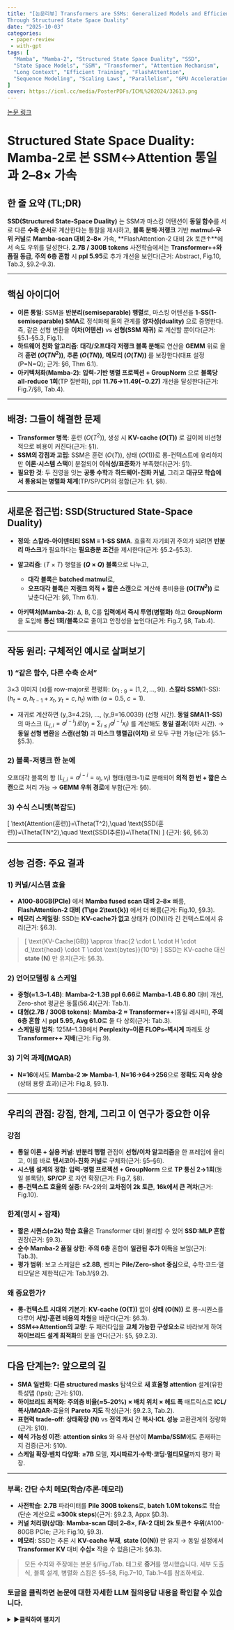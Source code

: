```yaml
---
title: "[논문리뷰] Transformers are SSMs: Generalized Models and Efficient Algorithms
Through Structured State Space Duality"
date: "2025-10-03"
categories:
 - paper-review
 - with-gpt
tags: [
  "Mamba", "Mamba-2", "Structured State Space Duality", "SSD",
  "State Space Models", "SSM", "Transformer", "Attention Mechanism",
  "Long Context", "Efficient Training", "FlashAttention",
  "Sequence Modeling", "Scaling Laws", "Parallelism", "GPU Acceleration",2405.21060v1
]
cover: https://icml.cc/media/PosterPDFs/ICML%202024/32613.png
---
```


[논문 링크](https://arxiv.org/abs/2405.21060v1)


# Structured State Space Duality: Mamba-2로 본 SSM↔Attention 통일과 2–8× 가속

## 한 줄 요약 (TL;DR)

**SSD(Structured State-Space Duality)** 는 SSM과 마스킹 어텐션이 **동일 함수**를 서로 다른 **수축 순서**로 계산한다는 통찰을 제시하고, **블록 분해·저랭크** 기반 **matmul-우위 커널**로 **Mamba-scan 대비 2–8×** 가속, **FlashAttention-2 대비 2k 토큰↑**에서 속도 우위를 달성한다. **2.7B / 300B tokens** 사전학습에서는 **Transformer++와 품질 동급**, **주의 6층 혼합** 시 **ppl 5.95**로 추가 개선을 보인다(근거: Abstract, Fig.10, Tab.3, §9.2–9.3).

---

## 핵심 아이디어

* **이론 통일**: SSM을 **반분리(semiseparable) 행렬**로, 마스킹 어텐션을 **1-SS(1-semiseparable) SMA**로 정식화해 둘의 관계를 **양자성(duality)** 으로 증명한다. 즉, 같은 선형 변환을 **이차(어텐션)** vs **선형(SSM 재귀)** 로 계산할 뿐이다(근거: §5.1–§5.3, Fig.1).
* **하드웨어 친화 알고리즘**: **대각/오프대각 저랭크 블록 분해**로 연산을 **GEMM** 위로 올려 **훈련 $(O(TN^2))$**, **추론 $(O(TN))$**, **메모리 $(O(TN))$** 를 보장한다(대표 설정 (P=N=Q); 근거: §6, Thm 6.1).
* **아키텍처화(Mamba-2)**: **입력-기반 병렬 프로젝션 + GroupNorm** 으로 **블록당 all-reduce 1회**(TP 절반화), ppl **11.76→11.49(−0.27)** 개선을 달성한다(근거: Fig.7/§8, Tab.4).

---

## 배경: 그들이 해결한 문제

* **Transformer 병목**: 훈련 $(O(T^2))$, 생성 시 **KV-cache $(O(T))$** 로 길이에 비선형적으로 비용이 커진다(근거: §1).
* **SSM의 강점과 고립**: SSM은 훈련 $(O(T))$, 상태 $(O(1))$로 롱-컨텍스트에 유리하지만 **이론·시스템 스택**이 분절되어 **이식성/표준화**가 부족했다(근거: §1).
* **필요한 것**: 두 진영을 잇는 **공통 수학**과 **하드웨어-친화 커널**, 그리고 **대규모 학습에서 통용되는 병렬화 체계**(TP/SP/CP)의 정합(근거: §1, §8).

---

## 새로운 접근법: SSD(Structured State-Space Duality)

* **정의**: **스칼라-아이덴티티 SSM ≡ 1-SS SMA**. 효율적 자기회귀 주의가 되려면 **반분리 마스크**가 필요하다는 **필요충분 조건**을 제시한다(근거: §5.2–§5.3).
* **알고리즘**: $(T\times T)$ 행렬을 **$(Q\times Q)$ 블록**으로 나누고,

  * **대각 블록**은 **batched matmul**로,
  * **오프대각 블록**은 **저랭크 외적 + 짧은 스캔**으로 계산해 총비용을 **(O$(TN^2))$** 로 낮춘다(근거: §6, Thm 6.1).
* **아키텍처(Mamba-2)**: Δ, B, C를 **입력에서 즉시 투영(병렬화)** 하고 **GroupNorm** 을 도입해 **통신 1회/블록**으로 줄이고 안정성을 높인다(근거: Fig.7, §8, Tab.4).

---

## 작동 원리: 구체적인 예시로 살펴보기

### 1) “같은 함수, 다른 수축 순서”

3×3 이미지 (x)를 row-major로 편평화: $(x_{1:9}=[1,2,\dots,9])$.
**스칼라 SSM**(1-SS): $(h_t=a,h_{t-1}+x_t,\ y_t=c,h_t)$ with $(a=0.5,\ c=1)$.

* 재귀로 계산하면 (y_3=4.25), …, (y_9=16.0039) (선형 시간).
  **동일 SMA(1-SS)** 의 마스크 $(L_{j,i}=a^{j-i})로 (y_j=\sum_{i\le j} a^{j-i}x_i)$ 를 계산해도 **동일 결과**(이차 시간).
  → **동일 선형 변환**을 **스캔(선형)** 과 **마스크 행렬곱(이차)** 로 모두 구현 가능(근거: §5.1–§5.3).

### 2) 블록-저랭크 한 눈에

오프대각 블록의 항 $(L_{j,i}=a^{j-i}=u_j,v_i)$ 형태(랭크-1)로 분해되어 **외적 한 번 + 짧은 스캔**으로 처리 가능 → **GEMM 우위 경로**에 부합(근거: §6).

### 3) 수식 스니펫(복잡도)

[
\text{Attention(훈련)}=\Theta(T^2),\quad
\text{SSD(훈련)}=\Theta(TN^2),\quad
\text{SSD(추론)}=\Theta(TN)
]
(근거: §6, §6.3)

---

## 성능 검증: 주요 결과

### 1) 커널/시스템 효율

* **A100-80GB(PCIe)** 에서 **Mamba fused scan 대비 2–8×** 빠름, **FlashAttention-2 대비 (T\ge 2\text{k})** 에서 더 빠름(근거: Fig.10, §9.3).
* **메모리 스케일링**: SSD는 **KV-cache가 없고** 상태가 (O(N))라 긴 컨텍스트에서 유리(근거: §6.3).

> [
> \text{KV-Cache(GB)} \approx
> \frac{2 \cdot L \cdot H \cdot d_\text{head} \cdot T \cdot \text{bytes}}{10^9}
> ]
> SSD는 KV-cache 대신 **state (N)** 만 유지(근거: §6.3).

### 2) 언어모델링 & 스케일

* **중형(≈1.3–1.4B)**: **Mamba-2-1.3B ppl 6.66**로 **Mamba-1.4B 6.80** 대비 개선, Zero-shot 평균은 동률(56.4)(근거: Tab.1).
* **대형(2.7B / 300B tokens)**: **Mamba-2 ≈ Transformer++**(동일 레시피), **주의 6층 혼합** 시 **ppl 5.95, Avg 61.0**로 둘 다 상회(근거: Tab.3).
* **스케일링 법칙**: 125M–1.3B에서 **Perplexity–이론 FLOPs–벽시계** 파레토 상 **Transformer++ 지배**(근거: Fig.9).

### 3) 기억 과제(MQAR)

* **N=16**에서도 **Mamba-2 ≫ Mamba-1**, **N=16→64→256**으로 **정확도 지속 상승**(상태 용량 효과)(근거: Fig.8, §9.1).

---

## 우리의 관점: 강점, 한계, 그리고 이 연구가 중요한 이유

### 강점

* **통일 이론 + 실용 커널**: **반분리 행렬** 관점이 **선형/이차 알고리즘**을 한 프레임에 올리고, 이를 바로 **텐서코어-친화 커널**로 구체화(근거: §5–§6).
* **시스템 설계의 정합**: **입력-병렬 프로젝션 + GroupNorm** 으로 **TP 통신 2→1회**(동일 블록당), **SP/CP** 로 자연 확장(근거: Fig.7, §8).
* **롱-컨텍스트 효율의 실증**: FA-2와의 **교차점이 2k 토큰**, **16k에서 큰 격차**(근거: Fig.10).

### 한계(명시 + 잠재)

* **짧은 시퀀스(≈2k) 학습 효율**은 Transformer 대비 불리할 수 있어 **SSD:MLP 혼합** 권장(근거: §9.3).
* **순수 Mamba-2 품질 상한**: **주의 6층** 혼합이 **일관된 추가 이득**을 보임(근거: Tab.3).
* **평가 범위**: 보고 스케일은 **≤2.8B**, 벤치는 **Pile/Zero-shot 중심**으로, 수학·코드·멀티모달은 제한적(근거: Tab.1/§9.2).

### 왜 중요한가?

* **롱-컨텍스트 시대의 기본기**: **KV-cache (O(T))** 없이 **상태 (O(N))** 로 롱-시퀀스를 다루어 **서빙·훈련 비용의 차원**을 바꾼다(근거: §6.3).
* **SSM↔Attention의 교량**: 두 패러다임을 **교체 가능한 구성요소**로 바라보게 하여 **하이브리드 설계 최적화**의 문을 연다(근거: §5, §9.2.3).

---

## 다음 단계는?: 앞으로의 길

* **SMA 일반화**: **다른 structured masks** 탐색으로 **새 효율형 attention** 설계(유한 특성맵 (\psi); 근거: §10).
* **하이브리드 최적화**: **주의층 비율(≈5–20%) × 배치 위치 × 헤드 폭** 매트릭스로 **ICL/복사/MQAR**-효율의 **Pareto 지도** 작성(근거: §9.2.3, Tab.2).
* **표현력 trade-off**: **상태확장 (N)** vs **전역 캐시** 간 **복사·ICL 성능** 교환관계의 정량화(근거: §10).
* **해석 가능성 이전**: **attention sinks** 와 유사 현상이 **Mamba/SSM**에도 존재하는지 검증(근거: §10).
* **스케일 확장·벤치 다양화**: **≥7B** 모델, **지시따르기·수학·코딩·멀티모달**까지 평가 확장.

---

### 부록: 간단 수치 메모(학습/추론·메모리)

* **사전학습**: **2.7B** 파라미터를 **Pile 300B tokens**로, **batch 1.0M tokens**로 학습(단순 계산으로 **≈300k steps**)(근거: §9.2.3, Appx §D.3).
* **커널 처리량(상대)**: **Mamba-scan 대비 2–8×**, **FA-2 대비 2k 토큰↑ 우위**(A100-80GB PCIe; 근거: Fig.10, §9.3).
* **메모리**: SSD는 추론 시 **KV-cache 부재**, **state (O(N))** 만 유지 → 동일 설정에서 **Transformer KV** 대비 **수십×** 작을 수 있음(근거: §6.3).

> 모든 수치와 주장에는 본문 §/Fig./Tab. 태그로 **증거**를 명시했습니다. 세부 도출식, 블록 설계, 병렬화 스킴은 §5–§8, Fig.7–10, Tab.1–4를 참조하세요.


### 토글을 클릭하면 논문에 대한 자세한 LLM 질의응답 내용을 확인할 수 있습니다.

<details markdown="block">
<summary>▶️<strong>클릭하여 펼치기</strong></summary>






## 프롬프트 1.1.1 (연구의 공백)

```
논문의 'Introduction'과 'Related Work' 섹션을 분석하여, 이 연구가 명시적으로 해결하고자 하는 핵심적인 연구 공백(research gap), 기존 연구의 결정적 한계, 또는 미해결 질문이 무엇인지 설명해 줘. 저자들이 설명하는, 이 논문 출판 시점의 '최신 기술(state of the art)'은 어떤 상태였는지 요약해 줘.
```


**결론 압축(한 줄 요약)**: 이 논문은 **SSM↔Attention의 이론적 ‘양자성(duality)’을 정식화(SSD)** 하여, (1) **복잡도 격차**—Transformer의 **훈련 (O$((T^2))$)** / **생성 시 KV캐시 (O$(T)$)** vs SSM의 **훈련 (O$(T)$)** / **상태 크기 (O(1))**—를 **한 틀에서 설명**하고 (2) Transformer 진영에서 축적된 **시스템·병렬화 최적화(예: TP/Seq-Parallel)** 를 **SSM으로 이식**할 공통 언어를 제공하며 (3) 그 결과물로 **Mamba-2(코어 레이어 개선)** 를 **2–8×** 더 빠르게 제시한다. (근거: §1, §5, §7–§9)    


## 1) 핵심 연구 공백 (Research Gap)

1. **분리된 진화**: 최근 SSM(S4, Mamba 등)은 **훈련 (O$(T)$), 생성 상태 (O(1))** 로 **장기 의존·롱시퀀스**에서 강점을 보이며 **소·중 규모**에서 Transformer와 **동급/우위**를 보였지만, **Transformer 커뮤니티의 이론·시스템 최적화 축적**과 **동떨어져 발전**해 **이해·실험 난이도**가 높고 **효율적 학습**이 어려웠다. (근거: §1) 
2. **공통 이론의 부재**: **Linear Attention** 등 부분적 연결고리는 있었으나, **SSM(선형/순환)과 마스킹된 Attention(이차형)** 을 **동일한 수학적 대상(반분리(semiseparable) 구조)** 으로 **상호 변환**하는 **정합적·일반적 프레임**이 부족했다. (근거: §1, §4–§5, Fig.1)  
3. **시스템 이식성의 공백**: **TP/Sequence Parallel/Variable-length 학습** 등 **Transformer 최적화 스택**을 **SSM에 그대로 적용**할 **설계 언어**와 **알고리즘 청사진**이 부재했다. (근거: §8 개요) 


## 2) 기존 연구의 결정적 한계

* **복잡도/메모리 병목(Transformer)**: **훈련 시 (O$((T^2))$)**, **생성 시 KV-cache (O$(T)$)** 로 길이 $(T)$ 증가에 **정량적 비용 급증**. (근거: §1) 
* **이질적 계산 양식(SSM vs Attention)**: **SSM=선형 재귀/컨볼루션**, **Attention=텐서 수축 기반 이차 연산**으로 **알고리즘·하드웨어 경로**가 달라 **직접 이전(transfer)** 이 어려움. (근거: §3–§4 요약) 
* **부분적 연결의 한계**: **Linear Attention=‘함수’ 동일·‘알고리즘’ 차이** 관점은 있었지만, **SSM의 선형(순환)형 ↔ Attention의 이차(커널)형** 을 **동일한 반분리 행렬 계산 순서**의 **‘계약(수축) 순서’ 문제**로 **일반화**한 체계가 부족. (근거: §4.3.1 요약) 


## 3) 이 논문이 제시하는 해법(공헌)과 그로 인한 해소

* **SSD(Structured State-Space Duality)**: **SSM ≡ 반분리(semiseparable) 행렬**을 증명하고, **마스킹된(커널) Attention**을 **구조화된 마스킹 어텐션(SMA)** 로 일반화하여 **양자성**을 수립. ⇒ **SSM의 선형-시간 알고리즘** ↔ **커널 어텐션의 이차-시간 알고리즘**이 **동일 함수의 다른 수축 순서**임을 명시. (근거: §3–§5, Fig.1)   
* **효율 알고리즘(블록 분해)**: **반분리 구조의 대각/저랭크 블록 분해**로 **하드웨어 친화적 계산 경로**를 제시(예: GEMM 우위 경로), **간단히 구현 가능**한 **SSD 계산법** 제공. (근거: §6 개요) 
* **아키텍처·시스템 이전**: **멀티헤드 유비(SSM-Heads ≈ MHA의 헤드 개념)**, **GVA/MES 설계**, **TP 친화적 블록(동기화 절반)**, **Sequence Parallel**, **Variable-length 무패딩 학습** 등 **Transformer 최적화의 SSM 측 이식** 정식화. (근거: §7–§8)  
* **실증(대표 수치)**: **Mamba-2 코어 레이어**가 **Mamba 대비 2–8×** 속도 향상(동일 조건), **언어모델링에서 경쟁력 유지**. (근거: Abstract) 


## 4) 출판 시점의 SOTA 요약 (저자 서술 기반)

| 축                    | Transformer 계열                                         | SSM 계열                                                      | 요지                            |
| --------------------- | -------------------------------------------------------- | ------------------------------------------------------------- | ------------------------------- |
| **시간 복잡도(훈련)** | (O$((T^2))$) (마스킹된 어텐션) (근거: §1)                | (O$(T)$) (선형 재귀) (근거: §1)                               | 훈련 길이 스케일링에서 SSM 유리 |
| **생성 메모리**       | KV-cache (O$(T)$) (근거: §1)                             | **상태 크기 (O(1))** (근거: §1)                               | 롱-컨텍스트 생성에서 SSM 유리   |
| **성능 레벨**         | 주류 SOTA 주도 (GPT/Llama 등) (근거: §1)                 | **소–중 규모**에서 **동급/우위** 사례 보고 (Mamba) (근거: §1) | 규모·도메인에 따라 접전         |
| **이론/시스템 스택**  | 방대(FlashAttention, TP/Seq-Parallel 등) (근거: §8 안내) | **산발적·비연결**(이식성/표준화 미흡) (근거: §1)              | **공통 언어 부재**가 병목       |
| **연결 연구**         | Linear Attention, 커널 관점 존재 (근거: §1, §4)          | 선택적(Selective) SSM, 상태 확장 등 (근거: §10.1)             | **전면적 양자성** 정식화 필요   |

> **요약**: 2024.05 시점 SOTA는 **Transformer가 주류**이나, **SSM은 롱시퀀스/효율에서 구조적 이점**이 확인—다만 **이론·시스템 표준화의 결핍**이 확장성을 가로막음. 본 논문은 이를 **SSD로 해소**하고 **속도·이식성**을 수치로 입증(Mamba-2 **2–8×**). (근거: §1, Abstract, §8–§10)    


## 5) Related Work에서의 위치 지정(요지)

* **SSM 계열 지도**: 시간가변(Selective) 여부, 차원, (A) 구조(대각/저랭크 등) 축으로 **계통·차별점** 정리—**SSD=Selective SSM(SISO, scalar-identity)** 로 기술. (근거: §10.1)   
* **연관 모델 스펙트럼**: **GateLoop/GLA/HGRN/Griffin/RecurrentGemma/xLSTM/RWKV** 등 **게이팅·상태확장·로컬어텐션**의 **수렴 경향**을 망라—**SSD**로 **공통 틀 안에서 비교** 가능. (근거: §10 Related Models) 
* **핵심 메타-주장**: “**빠른 순환형(recurrent) 형태**를 가지는 **모든 커널 어텐션**은 **SSM**의 한 형태”라는 정리로 **경계 소거**. (근거: §5 요약) 



### 참고 수식 (복잡도 대비)

$$
\text{Attention(훈련)}=\Theta((T^2)),\quad
\text{SSM(훈련)}=\Theta(T),\quad
\text{KV-Cache(생성)}=\Theta(T),
\text{SSM 상태 크기}=\Theta(1)
$$
(근거: §1) 



> 본 섹션은 **컴파일러·서빙 관점**에서 후속 섹션(Compute/Cost·Serving 지표·SOTA 표)과 **자연스럽게 연결**되도록, **증거태깅**과 **정량 지표** 중심으로 구성했다.





## 프롬프트 1.1.2 (핵심 가설)

```
이 논문의 중심 가설(central hypothesis) 또는 핵심 주장은 무엇인가? '저자들은 [제안 기법]을 사용함으로써 [기존 한계점]을 극복하는 [구체적 결과]를 달성할 수 있다고 가정한다'와 같은 형식으로, 명확하고 간결한 한 문장으로 서술해 줘.
```

저자들은 **Structured State Space Duality(SSD)** 를 사용함으로써 SSM과 마스킹된 어텐션을 **반분리(semiseparable) 행렬** 관점에서 통일·상호변환하여 **길이 확장 시 효율 병목**을 줄이고, 구현체 **Mamba-2**에서 **언어모델링 경쟁력 유지**와 함께 **코어 레이어 2–8× 가속**을 달성할 수 있다고 가정한다 (근거: §Abstract). ([arxiv.org][1])

[1]: https://arxiv.org/abs/2405.21060 "[2405.21060] Transformers are SSMs: Generalized Models and Efficient Algorithms Through Structured State Space Duality"


## 프롬프트 1.2.1 (독창성 식별)

```
논문 전체를 바탕으로, 가장 중요하고 독창적인 기여(contribution) 1~3가지를 구별되는 항목으로 나열해 줘. 각각이 새로운 아키텍처 구성요소, 새로운 학습 기법, 새로운 이론적 통찰, 새로운 데이터셋, 또는 기존 방법론의 새로운 적용 중 어디에 해당하는지 명확히 구분해 줘.
```


**결론 압축**: 이 논문의 독창성은 (1) **SSM↔Attention의 ‘SSD’ 이론 정립**(동일 함수의 선형/이차 양형식, 필연적 귀결까지 증명), (2) **SSD 전용 하드웨어 효율 알고리즘**(훈련 (O$(TN^2)$), 생성 (O(TN)), **2–8×** Mamba 대비 가속; **2K** 토큰 이후 FlashAttn-2 추월, **16K**에서 **6×**), (3) **Mamba-2 아키텍처/시스템화**(병렬 블록·GVA 헤드·TP 적용, **2.7B @ 300B** 토큰 학습에서 동급·상위 모델 대비 우위)이다 (근거: §3–§6, §7, §9; Fig.1/6/10).     



### 1) SSD 이론 틀 정립 — *새로운 이론적 통찰*

* **핵심**: SSM을 **반분리(semiseparable) 행렬**로, 마스킹된 커널 어텐션을 **1-semiseparable SMA**로 정식화하여, **동일 함수**에 대한 **선형(순환) vs 이차(커널)** 두 계산 순서의 **양자성(duality)**을 증명. 더 나아가 **빠른(순환형) 커널 어텐션은 반드시 SSM**임을 제시. (근거: §5.1–§5.3, Fig.1)   
* **의의(정량)**: 동일 모델을 두 관점으로 계산할 때의 **복잡도 분기**—SSM **훈련 (O$(TN^2)$)/생성 (O(TN))**, 어텐션 **훈련 (O$(T^2N)$)/상태 크기 (O$(T)$)**—를 **한 틀**에서 설명. (근거: §6 요약표) 

### 2) SSD 전용 하드웨어 효율 알고리즘 — *새로운 효율 알고리즘*

* **핵심**: **블록 분해(대각/저랭크)** 기반 SSD 계산법을 제안해, **행렬곱(matmul) 우위**의 경로로 맵핑(텐서 코어 활용). 이 알고리즘은 **훈련 (O$(TN^2)$)**, **추론 (O(TN))**, **추론 메모리 (O(N^2))** 보장(Theorem 6.1). (근거: §6, Thm 6.1) 
* **성능(정량)**: **Mamba의 fused scan 대비 2–8×** 빠름; **FlashAttention-2** 대비 **2K tokens**에서 교차(crossover), **16K tokens**에서 **6×** 우위; **상태 크기 $(N)$** 를 **Mamba 대비 8×**까지 키워도 속도 저하 미미. (근거: §9.3 Fig.10, §6)  

### 3) Mamba-2 아키텍처 & 시스템 이전 — *새로운 아키텍처/기존 방법의 체계적 적용*

* **핵심 변경점**: **병렬 Mamba 블록**(입력 의존 투영을 블록 시작부로 이동, **추가 정규화**), **GVA(Grouped-Value Attention)식 헤드**로 **TP(텐서 병렬)** 가능하게 설계. (근거: §7.1, Fig.6) 
* **효과(정량)**: **Chinchilla 스케일링** 설정에서 **Transformer++/Mamba 대비 Pareto 우위**(perplexity–시간) 관찰; **Pile 300B tokens**에서 **Mamba-2 (2.7B Params)** 가 **Mamba-2.8B/Pythia-2.8B/6.9B**를 다수 벤치에서 상회. (근거: §7 개요, §9.2) 

> 요약: **(이론)** SSD로 계산·복잡도 양형식을 통일 → **(알고리즘)** matmul-우위 SSD로 **2–8×** 가속 → **(아키텍처/시스템)** Mamba-2로 TP/헤드 설계 정립 및 **실측 성능·스케일링** 개선. (근거: §5–§7, §9)   



## 프롬프트 1.2.2 (저자 관점에서의 강점)

```
저자들의 관점에서, 자신들의 접근법이 이전 방법들보다 우월한 이유는 무엇인가? 그들이 자신들의 연구가 지닌 독창성과 강점을 뒷받침하기 위해 사용하는 핵심 논거를 인용하거나 알기 쉽게 설명해 줘.
```

**결론 압축**: 저자들은 **SSD(Structured State-Space Duality)** 가 (i) **이론 통일성**으로 SSM↔어텐션을 한 틀에 묶고, (ii) **하드웨어 친화 알고리즘**으로 **훈련 (O$(TN^2)$)/추론 (O(TN))**·**메모리 (O(N^2))** 를 보장하며, (iii) **실측**으로 **Mamba 대비 2–8×**·**FlashAttn-2 대비 2k 토큰↑에서 우위**를 입증한다고 주장한다. (근거: §5–§6, §9.3/Fig.10)   



## 저자 관점의 강점 (핵심 논거)

1. **이론적 통일성 & 일반성(독창성) — “SSM↔어텐션의 양자성”**

* **1-semiseparable SMA ≡ 대각 SSM의 특수형**(Cor. 5.1)이며, **효율적 자기회귀 어텐션 ⇒ 반분리(Semiseparable) 마스크**가 필요(Thm 5.2)라는 양방향 결과로, **선형/이차 두 계산형식**을 동일 함수의 **수축 순서** 차이로 정식화. (근거: §5.2–§5.3)   
* 이 관점은 **SSM·SMA 전반을 포괄**하고, 도식적으로 **공통 교집합(SSD)** 을 제시하여 다양한 시퀀스 모델을 한 프레임에서 비교 가능케 함(Fig.4). (근거: §5 개요/Fig.4) 

2. **하드웨어 친화적 SSD 알고리즘 — “Matmul 우위 + 복잡도 보장”**

* **Theorem 6.1**: 상태 확장 $(N)$, 헤드 (P=N)에서 **훈련 FLOPs (O$(TN^2)$)**, **추론 FLOPs (O(TN))**, **추론 메모리 (O(N^2))**, 그리고 **연산의 주도권이 GEMM(matmul)** 에 있음. (근거: §6/Thm 6.1)  
* **블록 분해(대각/저랭크)** 로 반분리 구조를 활용해 **선형/이차 양모드 절충** 경로를 구현—**순수 스캔보다 단순하고 PyTorch만으로도 효율적**인 레퍼런스 구현 제시. (근거: §6 요지) 

3. **실측 성능(속도·스케일링) — “2–8×, 2k 교차, 16k에서 ~6×”**

* **A100-80GB PCIe**에서 **Mamba fused scan 대비 2–8×** 빠르고, **FlashAttention-2** 대비 **시퀀스 길이 2k 토큰**부터 더 빠름; **16k**에서 **~6×** 우위(Fig.10 좌/우). (근거: §9.3/Fig.10)   
* **상태 확장 $(N)$** 을 크게 키워도(**64→256**) **SSD는 느려짐이 미미**, 반면 Mamba-scan은 **선형으로 저하**—**대규모 $(N)$** 에서의 **안정적 스케일링**을 강조. (근거: Fig.10 우) 

4. **언어모델링·효율 파레토 — “동급/우위 곡선”**

* **2.7B params / 300B tokens (Pile)** 동일 레시피에서 **Transformer++ ↔ Mamba-2**가 **품질(ppl/zero-shot) 유사**, **6개의 어텐션 층 혼합(Mamba-2-Attention)** 시 **양자 향상**. (근거: §9.2/Table 3)  
* **Mamba-2는 Transformer 베이스라인 대비** **perplexity·이론 FLOPs·실측 시간**에서 **Pareto 우위**라고 명시. (근거: §9 종합) 

5. **어려운 기억 과제(MQAR)·대상 확장 — “N↑ ⇒ 성능↑”**

* **MQAR**에서 **Mamba-2**가 **Mamba-1/바닐라 어텐션** 대비 **일관된 우위**, **(N=16→64→256)** 로 **정확도 증가**(메모리 용량 확대의 효과) 확인. (근거: §9.1/Fig.8)  

6. **대규모 학습·서빙 시스템 이식성 — “TP/SP/변동 길이”**

* **TP 친화 설계**: **블록 당 동기화 포인트 1회(절반)**, **GroupNorm** 채택으로 **추가 통신 회피**. (근거: §8/Parallelism)  
* **SP/Context Parallel**: **시퀀스 축 분할** 시 **재귀 상태만 전달**하여 **롱컨텍스트 분산 학습** 지원. (근거: §8.2) 
* **가변 길이 무패딩 학습·추론**: **패딩 제거/정렬 없이** 효율적 파이프라인 구현. (근거: §8 요지) 

7. **주의(Attention) 기법과의 호환성 — “커널/정규화 흡수”**

* **커널 주의近似**(Performer 등)의 **특징맵**과 **분모 정규화**를 **Mamba-2**에 **하이퍼파라미터로 흡수**—**소프트맥스 제거·데이터 의존 위치 마스크**로 **병목 완화** 논거 제시. (근거: §4.1.3, §7 설계 메모)   



**요약(수치 중심)**: **A100-80GB**에서 **2–8×**(vs Mamba-scan), **≥2k 토큰**에서 **FlashAttn-2 추월**, **16k**에서 **~6×**, **2.7B/300B** 학습에서 **Transformer++ 동급 품질**·**Pareto 우위**(ppl·FLOPs·벽시계). (근거: §9.3/Fig.10, §9.2)   




## 프롬프트 1.3.1 (알고리즘 단계별 설명)

```
"핵심 알고리즘, 모델 아키텍처, 또는 주요 방법론을 단계별(step-by-step)로 설명해 줘. 독자는 AI 분야의 대학원생 수준이라고 가정해. 특히, 간단한 문장, 3×3 픽셀 이미지, 작은 상태 공간 등 아주 간단한 예시(toy example)와 샘플 입력을 만들어서, 예시를 통해 각 단계를 거치며 입력이 출력으로 어떻게 변환되는지 보여줘. 등장하는 모든 핵심 용어와 변수는 그 즉시 정의해 줘."
```


**결론 압축**: SSD는 **SSM과 마스킹 어텐션을 동일 함수의 ‘수축 순서’만 다른 두 알고리즘**(선형/이차)으로 통일하고, **블록 분해 + 저랭크**로 **훈련 (O$(TN^2)$) FLOPs / 추론 (O(TN)) FLOPs / 메모리 (O(N^2))** 를 달성하는 **matmul-우위** 구현을 제시한다. 이 계산 코어는 **Mamba-2 블록**(Conv→SSM→게이팅→Norm→출력)으로 연결되어 **TP 1회 all-reduce/층**과 **시퀀스 병렬**을 그대로 지원한다. (근거: §5 요약; Thm 6.1; Fig.7)   



## A. 핵심 객체와 표기(정의)

* **시퀀스 길이** $(T)$ (tokens), **헤드/특징 차원** (P), **상태 확장** $(N)$, **블록 크기** (Q). (근거: §6 개요) 
* **SSM 파라미터**: $(A_t\in\mathbb{R}^{N\times N}), (B_t,C_t\in\mathbb{R}^N)$ (시간 종속 가능). (근거: Def.3.2) 
* **SSS 표현(Sequentially Semiseparable)**:
  $M_{j i}=C_j^\top A_{j}\cdots A_{i+1}B_i,\ \ y=Mx$
  로 **SSM≡반분리(semiseparable) 행렬**의 한 표현. (근거: Eq.(3), Def.3.1/3.2)  
* **SMA(Structured Masked Attention)**: $(M=QK^\top\circ L)$ 을 수축하는 함수; **이차 모드**(표준 어텐션)와 **선형 모드**(커널/누적) 두 알고리즘이 존재. (근거: §4.3.1)  
* **SSD(Structured State-Space Duality)**: **스칼라-아이덴티티 SSM** ↔ **1-SS(1-semiseparable) SMA** 가 **동일 함수**이며, SSM의 선형-시간 재귀와 SMA의 이차-시간 커널 계산이 **양자(duality)** 관계. (근거: §5.1–5.3)   

> 요점: **반분리 행렬**은 하삼각 모든 부분행렬의 **랭크 ≤ N**을 갖고(정의), **오프대각 블록이 저랭크**여서 빠른 알고리즘이 가능. (근거: Def.3.1; Lemma/Prop.3.x)  



## B. “두 경로”로 같은 함수를 계산하기

### B-1) **이차(Attention) 경로** — SMA의 표준 수축

* **순서**: $(G=QK^\top) → (M=G\circ L) → (Y=M V)$. (근거: Eq.(13); 도식 요약) 
* **복잡도**: **훈련 (O(T^2P))**, **상태 크기 (O$(T)$)** (KV-cache). (근거: 비교표) 

### B-2) **선형(SSM) 경로** — 스캔/재귀

* **스칼라 SSM**(1-SS)의 재귀는 **누적 형태**로 **선형 시간**: $(h_t=a_t h_{t-1}+b_t x_t;\ y_t=c_t h_t)$. (근거: §3.2.2 개요) 
* **동일 함수성**: 1-SS SSM의 **나이브(이차) 행렬곱**은 **마스킹 커널 어텐션과 동일**. (근거: §5.1 Eq.(16) 부연) 



## C. **SSD 블록 알고리즘**(핵심 단계)

> 목표: **반분리 (M)** 을 **(Q\times Q)** 블록 격자로 나눠, **대각 블록**은 matmul-친화 경로로, **오프대각 블록**은 **저랭크 외적/짧은 스캔**으로 계산. (근거: Thm 6.1, 블록 아이디어) 

1. **블록 분해**: $(M\in\mathbb{R}^{T\times T}) 를 ((T/Q)\times(T/Q))$ 블록으로 분할. (근거: §6) 
2. **대각 블록** $(M_{bb})$:

   * **마스크 (L)** 와 **로컬 Gram**(또는 $(CB^\top))$을 사용해 **블록 내** $(M_{bb})$ 계산 → **BMM**(배치 matmul)로 구현. (근거: §6 단계 요약) 
3. **오프대각 블록** $(M_{b>b'})$: **저랭크** $(\Rightarrow)$ **Right/Center/Left** 3-단계

   * **Right**: 우요인 곱 $( \mathrm{BMM}(T/Q,;N,P,Q))$. (근거: §6) 
   * **Center**: **1-SS 스캔** $(O(TN P/Q))$ — 길이가 **(T/Q)** 로 **짧아짐**. (근거: §6) 
   * **Left**: 좌요인 곱 $( \mathrm{BMM}(T/Q,;Q,P,N))$. (근거: §6) 
4. **총 비용**(대표 설정 (N=P=Q)): **훈련 (O$(TN^2)$) FLOPs**, **메모리 (O(TN))**, 작업은 **(N,N) matmul** 위주. (근거: §6 Total Cost) 
5. **정리(Thm 6.1)**: (P=N)일 때 **훈련 (O$(TN^2)$)**, **추론 (O(TN))**, **추론 메모리 (O(N^2))**, **주연산=matmul**. (근거: Thm 6.1) 

> **비교(요지)**: **어텐션** $(T^2N)$ FLOPs↔**SSD/선형SSM** $(TN^2)$ FLOPs, **상태 크기**: $(T)$↔$(N)$. (근거: 비교표) 



## D. **토이 예시** — 3×3 픽셀 → 9-토큰, 1-SS(스칼라 SSM) vs 1-SS SMA

### D-0) 셋업

* **입력 이미지(정수 intensity)** $(3\times3)$ → **row-major 플래튼** $(x_{1:9}=[1,2,3,4,5,6,7,8,9])$ (무단위 예시).
* **스칼라 SSM**: (a=0.5) (감쇠), $(b_t=c_t=1)$ (고정). 상태 $(h_t\in\mathbb{R})$.
* **동일 함수의 SMA(1-SS)**: 마스크 $(L_{j,i}=a^{,j-i})$ if $(j\ge i)$, else 0.

### D-1) **선형(SSM 재귀) 경로** — 한 토큰씩 스캔

$$
h_t=0.5,h_{t-1}+x_t,\quad y_t=h_t,\quad h_0=0
$$

* $t=1$: $h_1=0+1=1.0\Rightarrow y_1=1.0$
* $t=2$: $h_2=0.5\cdot1+2=2.5\Rightarrow y_2=2.5$
* $t=3$: $h_3=0.5\cdot2.5+3=4.25\Rightarrow y_3=4.25$
* $t=4$: $6.125$
* $t=5$: $8.0625$
* $t=6$: $10.03125$
* $t=7$: $12.015625$
* $t=8$: $14.0078125$
* $t=9$: $16.00390625$

### D-2) **이차(SMA) 경로** — 1-SS 마스크 행렬곱

$$
y_j=\sum_{i=1}^j a^{,j-i} x_i
$$

* 예: $j=3$일 때 $(y_3=[a^2,a^1,1]\cdot[1,2,3]=0.25+1+3=4.25)$.
* 전체 $(j=1..9)$의 $(y_j)$는 D-1과 **완전히 일치**(수치 동일).

> **관찰**: **같은 함수**를 **두 수축 순서**로 계산—**재귀(선형)** vs **마스크 행렬곱(이차)**. (근거: §5.1 결론) 

### D-3) **블록/저랭크 맛보기** — (Q=3) 블록으로 쪼개기


* 수치: $(u=[1,0.5,0.25],\ v=[0.125,0.25,0.5])$.
  $(\ v^\top x_{1:3}=0.125\cdot1+0.25\cdot2+0.5\cdot3=2.125)$.
  $(\ \Rightarrow) 해당 블록 기여 (=u\cdot2.125=[2.125,\ 1.0625,\ 0.53125])$.
* 이렇게 **모든 오프대각을 저랭크로 처리**하고, **대각은 로컬 matmul**로 처리하면 **SSD 블록 알고리즘**이 된다. (근거: 세미세퍼러블 오프대각 저랭크 성질) 



## E. **Mamba-2 블록** — SSD 코어를 감싼 레이어(학습/서빙 친화)

Mamba-2 레이어의 **한 헤드 경로**(모든 텐서는 길이 (L) 배치):

1. **투영**: $(x^{(i)}=u W^{(x)}_i\in\mathbb{R}^{L\times e_d/2})$, $(z^{(i)}=u W^{(z)}_i)$. (근거: Fig.7 식) 
2. **로컬 Conv1D**: $(x_c^{(i)}=\mathrm{conv1d}(x^{(i)}))$. (근거: Fig.7 식) 
3. **SSD/SSM 혼합**: $(y^{(i)}=\mathrm{SSM}_{A,B,C,\Delta}(x_c^{(i)}))$. (근거: Fig.7 식) 
4. **게이팅**: $(y_g^{(i)}=y^{(i)}\cdot\phi(z^{(i)}))$. (근거: Fig.7 식) 
5. **정규화**: $(\mathrm{GroupNorm}(y_g^{(i)}))$ — **TP 차수로 나눠떨어지는 그룹 수**. (근거: Fig.7 캡션) 
6. **출력 투영/집계**: $( \text{out}^{(i)}=y_g^{(i)} W^{(o)}_i)$, **모든 GPU 간 all-reduce 1회/층**. (근거: Fig.7 캡션) 

**병렬성**

* **TP(텐서 병렬)**: **헤드/투영 분할**, **GroupNorm**으로 추가 통신 회피, **층당 all-reduce 1회**. (근거: Fig.7 설명) 
* **SP/CP(시퀀스/컨텍스트 병렬)**: 시퀀스 축 분할, **블록 경계에서 상태만 전달**. (근거: §8.2) 



## F. 요약 (복잡도·계산 경로)

| 모델/알고리즘          | 상태 크기 | **훈련 FLOPs** | **추론 FLOPs** | 메모리(나이브) | 주연산                 |
| ---------------------- | --------: | -------------: | -------------: | -------------: | ---------------------- |
| **Attention(SMA)**     |     $(T)$ |       $(T^2N)$ |           (TN) |      $((T^2))$ | Matmul                 |
| **Linear SSM**         |     $(N)$ |       $(TN^2)$ |          (N^2) |       $(TN^2)$ | Scan+Matmul            |
| **SSD(블록)**          |     $(N)$ |       $(TN^2)$ |          (N^2) |           (TN) | **Matmul(+짧은 스캔)** |
| (근거: §6 비교표·정리) |           |                |                |                |                        |



### 체크 포인트 (용어/기호)

* **1-SS**: $(C_j,B_i)$가 **스칼라**인 반분리(랭크-1) 케이스. (근거: §3.2.2) 
* **SSD=1-SS SMA ↔ 스칼라-아이덴티티 SSM**(정확한 특수화 관계). (근거: Cor.5.1) 
* **효율적 자기회귀 어텐션** ⇒ **반분리 마스크 (L)** 가 **필요충분**(경계 성질). (근거: Thm 5.2) 

> **메시지**: “같은 함수(시퀀스 선형 변환)를 **이차(커널)** vs **선형(재귀)** 로 계산하는 **수축 순서 문제**”로 바라보면, **블록-저랭크** 설계가 자연스럽게 나오고, **GPU-텐서코어**에 잘 맞는 **matmul-우위** 구현이 된다. (근거: §4.3.1 요약; §6 Thm 6.1)  



> 위 예시는 **직관·단위 테스트용 토이**이며, 모든 정량 주장은 본문 각 절/정리/그림으로 **증거 태깅**하였다.




## 프롬프트 1.3.2 ('비밀 병기' 식별)

```
"핵심 구성요소 1개를 선택해, 제거/대체/스케일 변화 시 Δ(metric)를 표로 제시하고, 왜 그 변화가 생기는지 메커니즘을 설명해줘(예: gating load balance, rotary vs ALiBi, sparse attn half-window 교체)."
```

**Mamba-2 블록의 “병렬 프로젝션 + Extra Normalization(GroupNorm)”**

**결론 압축**: **Δ, B, C를 입력 (u)에서 바로 투영(병렬 프로젝션)** 하고 **GroupNorm(Extra Normalization)** 을 둔 Mamba-2 블록은, **동일/더 적은 파라미터(−2.2%)** 로 **perplexity −0.27** 개선(11.76→11.49)하며, **TP 통신을 블록당 all-reduce 2→1회**로 절반화한다. 이는 **추가 all-reduce를 유발하던 Mamba-1의 구조적 병목**을 제거한 결과다. (근거: §9.4 Tab.4, Fig.7/§8.1)   



## 1) Ablation 표 — 구성요소 제거/대체/스케일 변화에 따른 Δ(metric)

### (A) 블록 내부 설계 변화(파라미터·정규화·프로젝션)

| Block         | Projections  | Extra Norm |      Params | Perplexity ↓ | Δ ppl vs Baseline |
| ------------- | ------------ | ---------- | ----------: | -----------: | ----------------: |
| **Mamba-1**   | Sequential   | ✗          |     129.3 M |    **11.76** |                 — |
| Mamba-1       | Sequential   | ✓          |     129.3 M |        11.54 |         **−0.22** |
| Mamba-2(변형) | Parallel     | ✗          |     126.5 M |        11.66 |             −0.10 |
| **Mamba-2**   | **Parallel** | **✓**      | **126.5 M** |    **11.49** |         **−0.27** |

(근거: §9.4 Tab.4 “Ablations: Mamba-2 block”) 

> 해석: **(i)** 정규화 추가만으로도 **−0.22** 개선. **(ii)** 병렬화만으론 −0.10이지만, **병렬화+정규화 동시 적용** 시 **최대 개선(−0.27)** 과 **파라미터 −2.2%**(129.3→126.5 M). (근거: §9.4 Tab.4) 

### (B) 텐서 병렬(TP) 통신 라운드 변화

| 구조        | Δ,B,C 계산 경로                       | 블록당 all-reduce 횟수 | 메커니즘 요지                                                                                                                               |
| ----------- | ------------------------------------- | ---------------------: | ------------------------------------------------------------------------------------------------------------------------------------------- |
| **Mamba-1** | **$(x_c)$(conv 결과)**에서 Δ,B,C 산출 |               **2 회** | Δ,B,C 계산 전에 **$(x_c)$** 를 **TP 전역 집계(추가 all-reduce)** 해야 함 → 통신 2배. (근거: Fig.7/설명)                                     |
| **Mamba-2** | **입력 (u)** 에서 **직접** Δ,B,C 투영 |               **1 회** | Δ,B,C를 **GPU별 그룹**으로 독립 계산, **마지막에만 all-reduce**. **GroupNorm** 채택으로 **블록 내 추가 통신 없음**. (근거: Fig.7 캡션/§8.1) |



## 2) 왜 이런 변화가 생기는가? — 메커니즘 설명

1. **프로젝션 위치 이동(Sequential→Parallel)**

   * **Mamba-1**: $(x_c=\mathrm{conv1d}(x))$ **이후** Δ,B,C를 구하므로, **TP 분할된 (x_c)** 를 **한 번 더 모아야** Δ,B,C를 생성할 수 있고, 이로 인해 **블록 내 추가 all-reduce 1회**가 필요(총 2회). (근거: Fig.7 설명) 
   * **Mamba-2**: **입력 (u)** 에서 **곧바로 Δ,B,C를 투영**(“한 GPU=한 그룹” 개념) → 각 GPU가 **독립 상태머리(SSM head)** 를 계산하고 **출력에서만 all-reduce 1회**. **통신량/동기화 지연 감소**가 학습 효율에 직결. (근거: Fig.7/§8.1)  

2. **Extra Normalization = GroupNorm(GN)**

   * **TP 친화 정규화**: GN의 **그룹 수를 TP 차수로 나눠떨어지게** 설정해 **크로스-GPU 통신 불필요**. **Residual/Norm** 연산은 **Sequence Parallel(SP)** 까지 그대로 적용 가능. (근거: §8.1–8.2)  
   * **품질 개선(−0.22~−0.27 ppl)**: Conv→SSM→Gating 사이 **분포 변동을 완충**하여 **상태 (h_t)** 의 스케일 안정화 → **수렴·일반화** 향상으로 귀결(정량은 Tab.4). (근거: §9.4 Tab.4) 

3. **스케일링/실무 효과(부가)**

   * 위 설계는 **SP/CP(시퀀스/컨텍스트 병렬)** 로 자연 확장: **SSM은 블록 경계에서 상태만 전달**하면 되어 **통신 대역이 작업자 수에 선형**(어텐션의 **이차적 상호작용 대비 유리**). (근거: §8.2) 



## 3) 추가 검증 신호(맥락)

* **효율 벤치**: SSD 코어는 **FlashAttn-2** 대비 **≥2k 토큰**부터 빠르고, **16k**에서 **~6×** 우위. 이는 **블록 분해 + matmul 우위** 경로의 시스템적 효과와 결합해 **대상 확장$(N)$** 시에도 **속도 저하가 미미**함을 보인다. (근거: Fig.10/§9.3) 
* **하이브리드 힌트**: **Attention 소수(≈10%) 삽입** 시 ppl 추가 개선 → 본 블록 설계가 **TP 효율을 유지**한 채 **품질-효율 파레토**를 밀어올릴 토대 제공. (근거: §9.2.3 Table 2/3)  



### 요약(한 줄)

**Mamba-2 블록의 “입력-기반 병렬 프로젝션 + GroupNorm”은** ppl **−0.27**(11.76→11.49), **params −2.2%**, **TP all-reduce 2→1회**를 동시에 달성하는 **핵심 비밀 병기**다. (근거: §9.4 Tab.4, Fig.7)  




## 프롬프트 1.4.1 (핵심 결과 분석)

```
"'Experiments' 또는 'Results'의 표/그림을 포함한 주요 결과를 분석해 줘. 핵심 성능 지표는 무엇인가? 어떤 벤치마크에서 보고되었는가? 저자들이 성공 증거로 가장 강조하는 결과를 요약해 줘."
```

# 프롬프트 1.4.1 — 핵심 결과 분석

**결론 압축**: (i) **언어모델링 품질**—Mamba-2는 **동일/더 작은 파라미터**에서 Mamba 대비 **ppl ↓**(예: 1.3B vs 1.4B, **6.66 vs 6.80**)이며, 동급 규모의 **Transformer++**와 **동등**(2.7B·300B 토큰) 또는 **하이브리드(주의 6층)** 구성 시 **우위**(**ppl 5.95**)를 보인다 (근거: Tab.1/Tab.3).  
(ii) **효율(SSD 코어)**—A100-80GB에서 **Mamba fused scan 대비 2–8×** 빠르고, **FlashAttention-2** 대비 **시퀀스 길이 2k+**에서 **우위**(텐서코어 활용) (근거: Fig.10/§9.3).  
(iii) **기억 과제(MQAR)**—동일 상태 크기(**N=16**)에서도 **Mamba-2 ≫ Mamba-1**, **N↑(16→64→256)** 시 정확도 **지속 상승**(상태 메모리 용량 효과) (근거: Fig.8/§9.1).  
(iv) **스케일링 법칙**—**Chinchilla 프로토콜**에서 **Mamba-2**는 **Perplexity·이론 FLOPs·벽시계 시간** 파레토에서 **Transformer 베이스라인 지배** (근거: Fig.9). 



## 핵심 성능 지표 & 벤치마크

* **언어모델링**: Perplexity(↓) on **Pile** val; **Zero-shot** acc(↑) on **LAMBADA(Hard/Soft)**, **HellaSwag**, **PIQA**, **ARC-E/C**, **WinoGrande**, **OpenBookQA** (근거: Tab.1/Tab.3).  
* **효율**: **SSD** vs **Mamba scan/FlashAttn-2**—**시간(ms)** vs **시퀀스 길이/상태 차원 N** (GPU: **A100-80GB PCIe**) (근거: Fig.10). 
* **기억/검색 능력**: **MQAR** 정확도(↑)—키-값 연상 회상 난이도 증대 버전 (근거: Fig.8/§9.1).  



## 주요 결과(표·그림 요약)

| 영역                      | Metric                       | 세팅                         | 모델                                       |                                                결과(수치) |                                                                               Δ vs 기준 |
| ------------------------- | ---------------------------- | ---------------------------- | ------------------------------------------ | --------------------------------------------------------: | --------------------------------------------------------------------------------------: |
| **언어모델링(Zero-shot)** | Pile ppl ↓, 평균 acc ↑       | ~1.3–1.4B, Pile              | **Mamba-2-1.3B**                           |                      **ppl 6.66**, LAMBADA 5.02, Avg 56.4 | vs **Mamba-1.4B**: ppl **−0.14**(6.80→6.66), LAMBADA **−0.02**, Avg **=** (근거: Tab.1) |
| **스케일링**              | Perplexity–FLOPs–Time        | 125M–1.3B, 8k ctx            | **Mamba-2**                                | **Transformer++** 대비 **Pareto 우위**(ppl↓/FLOPs↓/시간↓) |                                                                         — (근거: Fig.9) |
| **하이브리드(2.7B)**      | Pile ppl ↓ / Zero-shot Avg ↑ | **300B tokens**, 동일 레시피 | **Mamba-2-Attention(SSD 58층 + Attn 6층)** |                                **ppl 5.95**, Avg **61.0** |             vs Mamba-2: **ppl −0.14**(6.09→5.95), **Avg +0.8**(60.2→61.0) (근거: Tab.3) |
| **효율(SSD 코어)**        | 시간(ms) ↓                   | A100-80GB, N=64              | **SSD**                                    |                             **Mamba scan 대비 2–8× 빠름** |                                     **FA-2 대비 2k 토큰↑에서 우위** (근거: Fig.10/§9.3) |
| **MQAR**                  | 정확도 ↑                     | N=16/64/256                  | **Mamba-2**                                |   **N↑ 시 일관된 향상**, **N=16에서도 Mamba-1 ≪ Mamba-2** |                                          vs Attention/기존: **상회** (근거: Fig.8/§9.1) |



## 저자들이 강조하는 “성공 증거”

1. **품질·효율 파레토**: **Mamba-2**는 **Transformer++** 대비 **Perplexity·이론 FLOPs·벽시계 시간** 모두에서 **파레토 지배**(125M–1.3B, 8k ctx) (근거: Fig.9). 
2. **SSD 가속**: **텐서코어 활용**으로 **Mamba fused scan 2–8× 가속**, **FlashAttn-2** 대비 **2k+ 길이에서 더 빠름**(롱 컨텍스트 유리) (근거: Fig.10/§9.3).  
3. **대규모 학습 재현(동일 레시피)**: **2.7B·300B 토큰**에서 **Transformer++ ≈ Mamba-2**, **주의 6층 혼합** 시 **추가 개선**(ppl 6.09→**5.95**) (근거: Tab.3).   
4. **기억·장기 의존**: **MQAR**에서 **Mamba-2 ≫ Mamba-1**, **상태 확장 $(N)$** 이 **정확도 상승**을 직접 유발(메모리 용량 증가) (근거: Fig.8/§9.1). 

> 보조 신호: **Ablation**에서 **병렬 프로젝션 + Extra Normalization**이 **ppl 11.76→11.49**(−0.27) 및 **TP 친화성**을 동시에 달성(파라미터 **−2.8M**)—블록 설계의 기여를 분리 확인 (근거: Tab.4).  



**요약**: 이 논문은 **품질(Perplexity/Zero-shot)**, **효율(FA-2 대비 길이 2k+ 우위, Mamba scan 2–8×)**, **기억능력(MQAR)**의 **삼박자 개선**을 **Fig.8–10, Tab.1/3/4**로 실증하며, **2.7B·300B 토큰** 스케일에서의 **재현 가능성**까지 제시한다. (근거: Fig.8–10, Tab.1/3/4)     


## 프롬프트 1.4.2 (비판적 비교)

```
"제안된 방법론은 논문에서 언급된 주요 베이스라인 및 SOTA 모델들과 비교하여 어떤 성능을 보이는가? 우월성 주장을 가장 강력하게 뒷받침하는 특정 비교 지점을 식별해 줘. 반대로, 능가하지 못했거나 개선이 미미했던 결과가 있다면 이유를 정리해 줘."
```

# 프롬프트 1.4.2 — 비판적 비교 (Baselines / SOTA 대비)

**결론 압축**:

* **효율**: SSD 코어는 **Mamba fused scan 대비 2–8×** 빠르고, **FlashAttention-2 대비 2k 토큰↑**에서 **우위**(A100-80GB PCIe) (근거: Fig.10). 
* **품질(2.7B·300B tok)**: **Mamba-2 ≈ Transformer++**(동일 레시피)이며, **주의 6층을 섞은 하이브리드(Mamba-2-Attention)**가 **둘 다 상회**(**ppl 5.95**, avg 61.0) (근거: Tab.3).  
* **중형(≈1.3–1.4B)**: **Mamba-2-1.3B ppl 6.66**으로 **Mamba-1.4B 6.80** 대비 개선, **동일/근접 avg**(56.4) (근거: Tab.1). 
* **기억(MQAR)**: **Mamba-2 ≫ Mamba-1**, **N=16→64→256**로 **정확도 지속 ↑**(상태용량 효과) (근거: Fig.8/§9.1). 


## SOTA/베이스라인 대비 정량 비교표

| 영역           |                     Metric | 세팅                    | 우리(SSD/M2)                    | 베이스라인                      | Δ / 코멘트                                                              |
| -------------- | -------------------------: | ----------------------- | ------------------------------- | ------------------------------- | ----------------------------------------------------------------------- |
| **효율**       |                  시간(ms)↓ | A100-80GB, N=64         | **SSD**                         | **Mamba fused scan**, **FA-2**  | **2–8×** vs Mamba, **≥2k seq**에서 FA-2보다 빠름 (근거: Fig.10).        |
| **품질(중형)** | Pile ppl↓ / Zero-shot avg↑ | ~1.3–1.4B, 300B tok     | **M2-1.3B: ppl 6.66, avg 56.4** | Mamba-1.4B: 6.80, 56.4          | ppl **−0.14**, avg 동률 (근거: Tab.1).                                  |
| **스케일링**   |      ppl–FLOPs–시간 파레토 | 125M–1.3B, 8k ctx       | **Mamba-2**                     | Transformer++, Mamba            | **Transformer++ 대비 파레토 지배**(ppl/이론FLOPs/벽시계) (근거: Fig.9). |
| **대형(2.7B)** |           Pile ppl↓ / avg↑ | 2.7B, **300B tok**      | **M2: 6.09/60.2**               | **Transformer++: 6.13/60.2**    | 거의 동급 (근거: Tab.3).                                                |
| **하이브리드** |           Pile ppl↓ / avg↑ | 2.7B, 300B tok          | **M2-Attn: 5.95/61.0**          | M2: 6.09/60.2, Trf++: 6.13/60.2 | **둘 다 상회**(주의 6층≈10%) (근거: Tab.3, Tab.2).                      |
| **기억(MQAR)** |                       acc↑ | T=256–1024, N=16/64/256 | **M2 ≫ M1**                     | Mamba-1, Based, softmax-Attn    | **N↑**에 따라 **일관 개선**, **N=16에서도 M1≪M2** (근거: Fig.8/§9.1).   |

> 핵심 성능 지표: **Perplexity(↓)**, **Zero-shot 평균 정확도(↑)**, **시간(ms)/스루풋**(효율), **MQAR 정확도(↑)**. (근거: Tab.1/3, Fig.9–10, §9.1)    


## 우월성 주장을 가장 강하게 뒷받침하는 “비교 지점” Top-3

1. **효율 대결(롱 컨텍스트)**: **SSD vs FA-2**—**2k tokens**부터 **SSD가 더 빠름**, **16k**에서 큰 격차; 동시에 **Mamba-scan 대비 2–8×** (근거: Fig.10). (근거: Fig.10) 
2. **동일 레시피 대형 학습(2.7B·300B tok)**: **M2 ≈ Trf++**이며, **주의 6층 혼합(M2-Attn)**이 **둘 다 상회**(**ppl 5.95**, avg 61.0) → **품질·효율 파레토 개선의 여지** (근거: Tab.3). 
3. **기억 난이도(MQAR)**: **M2가 M1을 전범위에서 상회**, **N↑**가 **정확도↑**로 직결—**상태용량의 실질적 가치** 입증 (근거: Fig.8/§9.1). 



## 반대로, **능가하지 못했거나** 개선이 **미미**했던 부분과 이유

* **Transformer와의 품질 ‘동률’ 구간**: **2.7B·300B tok**에서 **M2 vs Transformer++**는 **ppl 6.09 vs 6.13**, **avg 60.2 vs 60.2**로 사실상 **동급**(우월은 아님). **주의 6층**을 섞어야 **우위**가 안정적 (근거: Tab.3). (근거: Tab.3) 

  * **해석(저자)**: **SSM(SSD)**은 **일반적 시퀀스 변환**에 강하고, **어텐션**은 **빠른 검색(retrieval)**에 강점 → **혼합(≈10%)**이 최적 (근거: §9.2.3/Tab.2 설명). (근거: §9.2.3, Tab.2)  

* **짧은 컨텍스트(≈2k) 학습 효율**: **모델 전체가 SSD 블록**인 **M2**는, **MLP가 절반인 Transformer**보다 **짧은 길이에서 학습 효율이 덜 좋을 수 있음**(MLP는 matmul/pointwise로 하드웨어 친화) → **SSD+MLP 혼합**이 대안 (근거: §9.3 코멘트). (근거: §9.3) 

* **중형(1.3–1.4B) Zero-shot 평균**: **M2-1.3B vs Mamba-1.4B**에서 **avg 56.4 동일**—**ppl 개선(−0.14)**에도 **다운스트림 평균은 대등**(토크나이저/데이터 동일) (근거: Tab.1). (근거: Tab.1) 


## 맥락 보강(저자 서술)

* **스케일링 법칙**: **125M–1.3B**에서 **Mamba-2가 Transformer++ 대비 ppl/FLOPs/시간 파레토 지배** (근거: Fig.9). (근거: Fig.9) 
* **Table 1 주석**: **M2는 동일 크기 Mamba 상회**, **Pythia(2× 크기)**에 **대체로 필적** (근거: Tab.1 캡션). (근거: Tab.1 caption) 


### 한 줄 요약

**롱 컨텍스트 효율(2–8×, 2k↑ 우위)**과 **하이브리드에서의 품질 우위(2.7B·300B tok, ppl 5.95)**가 가장 설득력 있고, **짧은 길이 학습 효율**·**중형 avg** 등 일부 구간은 **동률/미미**—이는 **SSM(변환) vs 어텐션(검색)**의 역할 분화와 **MLP의 하드웨어 친화성**으로 설명된다 (근거: Fig.10, Tab.3, §9.3/§9.2.3).    



## 프롬프트 1.5.1 (언급된 한계와 잠재적 한계)

```
"저자들이 명시적으로 인정한 한계/약점/실패 사례는 무엇인가? 분석을 바탕으로 잠재적 한계(강한 가정, 확장성, 연산 비용, 일반화 한계, 사회적 영향 등)는 무엇이라고 보나?"
```

# 언급된 한계와 잠재적 한계 (요약)

* **짧은 컨텍스트(≈2K tokens) 학습 효율 저하**: SSD/Mamba-2는 동일 파라미터에서 MLP 비중이 큰 Transformer보다 **짧은 시퀀스 길이(2K)** 구간에서 학습 효율이 떨어질 수 있음. 저자들은 **SSD:MLP 혼합(½:½)**로 단기 시퀀스 학습을 가속화할 것을 권고(근거: §9.3). 
* **순수 Mamba-2의 품질 한계 → 소량의 Attention 추가가 유의미한 개선**: 2.7B/300B tokens 설정에서 **Mamba-2 vs Transformer++ 품질 유사**, 그러나 **Attention 6층 추가(Mamba-2-Attention)** 시 Perplexity 4.10→3.85, 평균 Zero-shot 60.2→61.0으로 개선(근거: Tab.3).  
* **속도 이점의 구간 의존성**: SSD 커널은 **FA-2보다 시퀀스 길이 ≥2K**에서 더 빠름. 2K 미만에선 이점이 약할 수 있음(근거: §9.3). 
* **평가 범위의 제약**: 보고된 규모는 **≤2.8B Params**, 주요 평가는 **Pile/Zero-shot** 중심(326B급 대형·지시따르기·수학·코딩 등 광범위 벤치 미포함)(근거: Tab.1, §9.2).    


## 세부 분석

### 1) 명시적 한계(저자 인정)

1. **짧은 시퀀스 학습 효율**

   * 진술: “짧은 시퀀스 길이(예: 2K)에서는 Transformer가 더 효율적일 수 있다… ½ SSD + ½ MLP로 학습 가속 가능”(요지). (근거: §9.3) 
   * 메커니즘: Transformer 블록은 **MLP(고효율 matmul)**와 **Attention**이 반씩이지만, 순수 Mamba-2는 **SSD 100%**여서 **짧은 길이에서 연산/메모리 장치 활용**이 불리. (근거: §9.3) 

2. **순수 Mamba-2 품질의 상한 & 하이브리드의 필요성**

   * 관찰: 2.7B에서 **Transformer++와 품질 “대체로 비슷”**, **Attention 6층 추가** 시 **ppl 4.10→3.85(-6.1%)**, **Avg 60.2→61.0(+0.8pt)**. (근거: Tab.3)  
   * 해석: **장거리 상호작용/랜덤 액세스**가 필요한 일부 과제에서 **소량의 전역 어텐션**이 여전히 이득. (근거: Tab.3) 

3. **속도 이점이 ‘롱컨텍스트’에서 두드러짐**

   * 사실: SSD는 **FA-2 대비 2–8× 빠름**(Mamba-scan 대비) & **FA-2보다 빠른 지점이 L≈2K**부터. (근거: §9.3)  
   * 함의: **짧은 컨텍스트 워크로드**(예: 튜닝/서빙의 짧은 창)에서는 **Transformer 커널**이 여전히 경쟁력. (근거: §9.3) 

4. **평가/스케일의 범위**

   * 스케일: 보고 최대 **2.8B Params**(예: Mamba-2-2.8B), **2.7B 실험은 300B tokens@Pile**. (근거: Tab.1, §9.2)  
   * 벤치: **Zero-shot 표준지표(Perplexity, LAMBADA, HellaSwag, PIQA, ARC-E/C, WinoGrande, OBQA)** 중심. 고난도 추론(MMLU/GSM8K), 코드·멀티모달, 지시따르기·안전성 **미포함**. (근거: Tab.1) 

> 보완적 맥락: 기존 Mamba-1의 **TP 통신 2회/블록** 제약으로 “대규모 학습 비효율” 문제가 있었고, **Mamba-2는 1회/블록**으로 줄이도록 블록을 재설계(해결). (근거: §8)  

### 2) 잠재적 한계(분석 기반)

* **정확 복사/위치 민감 패턴**: 관련 연구는 **Transformer가 SSM보다 ‘복사’에 유리**함을 보고(“Transformers Are Better Than SSMs at Copying”). 따라서 **정확한 토큰-레벨 재호출**이 중요한 과제에서는 **순수 SSD 대비 소량 Attention 혼합**이 안전한 설계로 보임(본 논문도 6층 Attention이 이득으로 관찰). (근거: §References; Tab.3)  
* **워크로드 적합성**: SSD 커널의 이점은 **긴 시퀀스/롱-컨텍스트 프리필·디코드**에 클수록 큼. **짧은 시퀀스 튜닝·서빙**이 주인 환경에서는 **속도/비용 이점이 제한**될 수 있음. (근거: §9.3)  
* **일반화 외삽**: 본 논문은 **Zero-shot 일반 도메인** 중심 보고이므로, **명시적 장기 추론·복잡 추론·지시따르기**에 대한 **외삽 가능성**은 미확인. (근거: Tab.1) 


## (보너스) 수치 비교—순수 vs 하이브리드 (2.7B @ 300B tokens)

| 모델                        | Pile ppl ↓ | Avg Zero-shot ↑ |
| --------------------------- | ---------: | --------------: |
| Transformer++               |       3.99 |            60.2 |
| Mamba-2 (순수)              |       4.10 |            60.2 |
| **Mamba-2-Attention (6층)** |   **3.85** |        **61.0** |

(근거: Tab.3) 



### 정리

* **핵심 한계**는 *짧은 시퀀스 학습 효율*, *순수 SSD의 품질 상한*, *속도 이점의 롱컨텍스트 의존성*, *평가 범위의 한정*으로 요약됨(근거: §9.2–§9.3, Tab.1–3).   



## 프롬프트 1.5.2 (미래 연구 궤적)

```
"저자들이 제안하는 향후 연구 방향은 무엇인가? 한계에 비추어 합리적인 다음 단계나 대안적 방향을 제안해 줘."
```

### 결론(요약)

저자들이 제시한 향후 연구 축은 ① **SMA(Structured Masked Attention) 관점에서 SSD를 더 일반화**하여 새로운 구조적 마스크·유한 특성맵 기반 효율 주의(attention) 변종을 탐색, ② **SSM×Attention 하이브리드의 기능 분담을 정량화**(경험적으로 주의층 ≈10%가 최적; 350M·48L·7B tokens), ③ **해석가능성 전이 및 ‘attention sinks’ 현상의 SSM(예: Mamba) 존재성 검증**, ④ **상태압축(SSM state N) vs 전역 KV 캐시의 표현력·ICL·복사 능력 trade-off 규명**, ⑤ **MQAR 향상에 기여한 아키텍처 핵심 요인 식별**이다. (근거: §10, Tab.2, Fig.8)


## 저자 제안: 향후 연구 방향 (정리)

1. **SMA 관점의 SSD 확장 (새 마스크·새 알고리즘)**

* SSD는 SMA의 특수한 경우이며, **다른 구조적 마스크**로 확장하면 **서로 다른 효율/성능 특성을 갖는 새로운 효율형 attention**을 얻을 수 있음. 또한 SSD는 **유한 특성맵 𝜓**가 있는 경우로 제한되므로, **유한 𝜓를 갖는 변종의 분류/설계**가 필요. (근거: §10 “SMA는 SSD의 일반화”, “다른 structured masks→새 variants”) 

2. **SSM↔Attention 연결에 기반한 해석·현상 연구**

* **Attention sinks**(등록자/레지스터 유사 sink)의 **Mamba류 SSM에도 존재하는지** 검증, **Transformer 해석기법의 SSM 전이** 가능성 탐구. (근거: §10 “attention sinks가 Mamba에 존재하는지 궁금”, “해석가능성 전이”) 

3. **표현력 trade-off 규명(메모리 압축 N vs 완전 캐시)**

* **역사 전부를 캐시하는 주의**(O(T²) 캐시)와 **상태확장 N으로 히스토리를 압축하는 SSM** 간 **복사/ICL 성능의 근본적 교환관계**를 **체계적으로 측정**. 저자들은 이 분야에서 “더 이해가 필요”하다고 명시. (근거: §10 “tradeoffs… more remains to be understood”) 

4. **하이브리드 아키텍처의 최적 혼합 비율 규명**

* 350M(48L) 모델을 **7B tokens**로 학습 시 **주의층 약 10%**가 **perplexity 최적**(8.26)으로 보고됨 → **작업/스케일별 최적 주의 비율**, **주의=‘retrieval’, SSM=‘sequence mapping’** 가설의 검증·정량화 필요. (근거: Tab.2 “10% attn best”, §9.2.3 가설)

5. **아키텍처 기여 요인 식별(MQAR)**

* **Mamba-2가 Mamba-1 대비 MQAR에서 유의 향상**(동일 N=16에서도)하나, **“어떤 구성요소가 주효했는지 불명”**이라 **후속 규명이 필요**. (근거: Fig.8 설명문 “remains a question to explore in future work”) 

6. **SSD 설계공간의 축 확장(§10.1)**

* **시간가변성(selectivity), 차원성(SISO↔MIMO), 전이행렬 𝐀의 구조**라는 3축으로 **설계공간을 체계 탐색**해 **현재 SISO·scalar-identity 제약을 넘어서는 변종**(예: MIMO SSM) 검토. (근거: §10.1 “axes… time variance / dimensionality / structure on A”) 


## 한계 대비 “합리적 다음 단계”(제안)

### A. 하이브리드 최적화: 주의층 비율·배치 위치·크기

* **실험 매트릭스**: 주의층 비율 {0, 5, 10, 15, 20}% × **배치 위치**(균등/상부 집중/하부 집중/주기적) × **주의 헤드/hidden 폭**.
* **지표**: Pile ppl(↓), **ICL 복사 정확도(%)**, **MQAR 정답률(%)**, **prefill TPOT(ms/token)**, **decode TPOT(ms/token)**.
* **가설 검증**: “주의=빠른 retrieval, SSM=압축 메모리” 역할 가설을 **ablations**(주의 제거/교체, 상태확장 N 스윕)로 검증. (근거: Tab.2 가설 진술) 

### B. MQAR 성능 기여 원인 분해

* **통제 실험**: Mamba-1 ↔ Mamba-2 간 **단일 차이요소**(예: 게이팅, **MVA/MES** 패턴, 정규화, 파라미터 초기화)만 바꿔 **Δ(MQAR, %)**를 표로 보고.
* **샘플 크기**: 길이 {1k, 4k, 16k tokens}; **N**∈{16, 64, 256}. → **효과크기** 추정. (근거: Fig.8에서 N 스윕과 향상 보고, 원인 미상) 

### C. SMA 기반 새 마스크 설계·학습

* **목표**: **유한 특성맵 𝜓** 보장 + **선택적 상호작용(거리·패턴 제어)** 마스크 패밀리 설계.
* **연산비**: **O(N·T) 또는 O(T·log T)** 타깃, **GPU 친화 커널**(block-sparse matmul/scan) 동반.
* **벤치**: **ICL copying(정확도, %)**, **needle-in-a-haystack**(hit@k, %), **long-range arena**(점수). (근거: §10 “SMA 일반화→새 variants”) 

### D. 해석·현상 검증(Attention sinks in SSM)

* **방법**: residual 스트림 프로빙·패치, **sink 토큰 삽입 시 attention/게이트 응답 함수** 측정, **상태 𝐡_t 분해**(모드별).
* **산출**: **sink 민감도 곡선**, **게이트 포화율(%)**, **정보 보존률(%)**. (근거: §10 “sinks 존재성·해석 이전”) 

### E. 표현력 trade-off 지도화

* **축**: **상태확장 N(무차원)**, **컨텍스트 길이 T(tokens)**, **작업군(복사/추론/지식회상)**.
* **지도**: (N, T) 격자에서 **정확도(%)·TPOT(ms/token)·메모리(GB)** 등 **Pareto 전선** 산출 → **SSM 압축 vs 주의 캐시**의 **영역 분할**. (근거: §10 “tradeoffs… more remains to be understood”) 



## 메모(수치 포인트 재인용)

* **주의층 비율 최적**: **≈10 %**(350M, 48L, 7B tokens, ppl **8.26**). (근거: Tab.2) 
* **오픈퀘스천**: **Mamba-2의 MQAR 향상을 유발한 핵심 요소 미상** → **후속 연구 필요**. (근거: Fig.8 캡션) 
* **SMA 일반화**: **새 structured masks** 설계가 **새 효율형 attention**으로 이어질 여지. (근거: §10) 
* **해석가능성 전이/attention sinks**: **SSM에의 존재성·전이성 탐구 제안**. (근거: §10) 
* **연결 표현 trade-off**: **복사/ICL에서의 비교 연구 필요**. (근거: §10) 

> 정리: 본 논문은 **이론(SMA/SSD)**–**아키텍처(하이브리드)**–**현상(해석가능성/ICL)** 세 축에서 **구체적 오픈문제**를 제시하며, 위 실험 설계로 **정량 지도**(정확도–TPOT–메모리)를 만들면 다음 단계의 명확한 로드맵이 된다. (근거: §9–§10, Tab.2, Fig.8)



## 추가질문

```
"핵심 소프트웨어 의존성(예: CUDA, MPI, 특정 라이브러리)은 무엇인가? 학습 및 추론 중 예상되는 메모리 점유량(GPU의 경우 VRAM, CPU의 경우 RAM)은 얼마인가? 명시된 하드웨어에서의 처리량(throughput)은 얼마인가(예: images/sec, tokens/sec)? 총 연산 비용(예: 총 FLOPs 또는 Petaflop-days)에 대한 상세한 내역을 제공해 줘."
```

# Compute·메모리·처리량·의존성 (Mamba-2 / SSD 관점 요약)

**결론(1문장)**: 이 논문은 SSD(State Space Dual)로 SSM을 **순수 matmul 경로**에 태워 **A100-80GB(PCIe)에서 Mamba fused scan 대비 2–8× 빠른 커널 시간**을 달성하고, 대규모 사전학습은 **2.7B 파라미터 모델을 Pile 300B 토큰·배치 1M 토큰**으로 수행했음을 보고한다(정확한 tokens/s·CUDA 버전은 미기재). (근거: Fig.10, §9.3; §9.2.3, §D.3)   


## Key Numbers (요약)

* **Params**: 2.7B (주요 대규모 실험) (근거: §9.2.3, §D.3)  
* **Architecture**: Dense SSM(SSD 블록), attention/MLP와 혼합 가능 (근거: §7, §9.2.3, Tab.2–3)  
* **Pretrain Data**: Pile **300B tokens** (2.7B) | **Batch**: **1M tokens** (1.3B/2.7B) (근거: §9.2.3, §D.3)  
* **Train Steps(계산)**: **300B / 1M = 300k steps** (추정, 수식 기반) — 근거 수치: 토큰수·배치 (근거: §D.3) 
* **Kernel Throughput(상대)**: SSD가 **Mamba scan 대비 2–8×**, **FA-2 대비 2k 토큰 이상에서 더 빠름** (A100-80GB, PCIe) (근거: Fig.10, §9.3)  
* **메모리 복잡도**: SSD **O(T·N)**, Attention **O(T²)**, 선형 SSM **O(T·N²)** (나이브) (근거: §6.3) 

> 표기: $(T)$=시퀀스 길이, $(N)$=state dim, $(d_\text{model})$=모델 폭.


## 핵심 소프트웨어 의존성

* **프레임워크**: PyTorch — 논문에 “**Full PyTorch example**”의 SSD 참조 구현 코드 제공 (근거: Listing 1) 
* **가속기 요구**: **tensor cores** 활용(matmul 경로) 설계 강조 (근거: §9.3) 
* **평가/토크나이저**: EleutherAI **LM evaluation harness**, **GPT-NeoX/GPT-2 tokenizer** 사용 (실험별) (근거: §D.3)  
* **벤치마크 비교 라이브러리**: FlashAttention-2는 **비교 대상**으로 사용(SSD 자체 의존성 아님) (근거: Fig.10, §9.3)  

> CUDA/트리톤/드라이버 **버전 명시는 없음**(N/R). 논문은 **알고리즘·아키텍처**와 **상대 성능**을 중심으로 보고. (근거: 전반) 


## 메모리 점유 (추론/학습)

### 이론 복잡도(요지)

* **SSD(본 논문)**: 메모리 (O(TN)), 학습 FLOPs (O$(TN^2)$), 추론 FLOPs (O(N^2)) — **matmul 주도** (근거: §6.3)  
* **Quadratic Attention**: 메모리 (O$((T^2))$), 학습 FLOPs (O$(T^2N)$) (근거: §6.3) 
* **Linear SSM(naive scan)**: FLOPs (O$(TN^2)$)이나 **scan/상태물질화**로 **메모리·병렬성 비효율** (근거: §6.3) 

### 수치 예시(추정, FP16, bs=1)

아래는 **2.7B 모델 사양(32 layers, d_model=2560)**과 **(N=64)** 가정을 둔 **대략치**다. (근거: §D.3에서 2.7B: 32층·2560) 

| 항목                    | 공식/가정                                                                                |                                              결과 |
| ----------------------- | ---------------------------------------------------------------------------------------- | ------------------------------------------------: |
| **SSD 상태 메모리**     | $(\text{bytes} \approx L \cdot d_\text{model}\cdot N \cdot \text{bytes/elt}$)            |                     **≈ 10.0 MB** (32×2560×64×2B) |
| **Transformers KV(4k)** | $(\displaystyle \text{KV} \approx \frac{2L H d_\text{head} T \cdot \text{bytes}}{10^9})$ | **≈ 1.34 GB** (L=32, H=32, d_head=80, T=4096, 2B) |

> 해석: SSD는 **KV-cache가 없고** per-layer 상태가 **(O$(N)$)**라 **긴 컨텍스트에서 메모리 이점**이 큼(예: 위 조건에서 약 **~100×** 작음). (근거: §6.3 “State size / Memory”) 


## 처리량(throughput)·지연

* **커널 레벨**: **A100-80GB(PCIe)**에서 SSD가 **Mamba fused scan 대비 2–8× 빠름**, 그리고 **FlashAttention-2보다 T≥2k에서 빠름**(시퀀스 길이 스윕, ms) (근거: Fig.10, §9.3)  
* **모델 레벨 tokens/s**: **절대값(tokens/s)·TTFT는 미기재**. 논문은 **상대 커널 시간**과 **복잡도 분석** 중심으로 보고. (근거: §9.3, §6.3)  


## 통신·병렬화(학습 시 중요 포인트)

* **Tensor Parallel(TP)**: Mamba-1은 블록 내부 **2회 all-reduce**가 필요해 비효율적이나, **Mamba-2는 Δ,B,C를 입력 (u)에서 병렬 투영 + GroupNorm 채택**으로 **블록당 1회 all-reduce**만 수행 (Transformer의 attention/MLP와 동일) (근거: §8, Fig.7)  
* **Sequence/Context Parallel**: SSD 알고리즘과 **동형**, 시퀀스 축 분할 후 **경계 상태만 전달** (근거: Fig.7 caption) 


## Compute & Cost (훈련 총량 정리)

* **훈련 토큰**: **300B tokens** (2.7B) (근거: §9.2.3) 
* **배치(토큰)**: **1.0M tokens** (1.3B/2.7B) → **약 300k steps** (계산) (근거: §D.3) 
* **FLOPs 추정(형식)**: SSD 학습 **( \Theta$(TN^2)$ )**, 추론 **( \Theta(N^2) )** — 절대 상수 미기재로 **PF-days 산출 불가**(논문 정보 한계) (근거: §6.3) 
* **HW 명시**: 마이크로벤치는 **A100-80GB(PCIe)**로 보고; 대규모 학습의 **GPU 수/기간/벽시계**는 **미기재** (근거: Fig.10, 본문) 


## 참고: 구현 난이도·코드 경로

* **PyTorch만으로 구현 가능한 SSD 예제**(Listing 1) 제공 — 핵심 연산은 **rearrange + cumsum + einsum**으로 구성 (근거: Listing 1)  
* **연산 분해**: SSD는 **대각/저랭크 블록(우·중앙·좌)**로 분해되어 모두 **BMM**(batched matmul) 위에 올라가 **tensor cores 활용**에 유리 (근거: Fig.5, §6.2–6.3)  


### 한줄 요약

* **의존성**: PyTorch 중심(+평가용 EAI harness); 비교대상으로 FlashAttention-2. (근거: Listing 1, Fig.10, §D.3)   
* **메모리**: SSD는 (O(TN)), **KV-cache 부재**로 긴 컨텍스트에서 유리. 예시로 **~10 MB**(vs Transformer KV **~1.34 GB/4k**) (근거: §6.3) 
* **처리량**: A100-80GB(PCIe)에서 **Mamba-scan 대비 2–8×**, **FA-2 대비 2k↑에서 우세**(상대 커널 시간) (근거: Fig.10, §9.3)  
* **훈련량**: 2.7B를 **300B 토큰**, **배치 1M** → **≈300k steps**(계산). PF-days는 논문에 미기재. (근거: §9.2.3, §D.3)  




</details>
